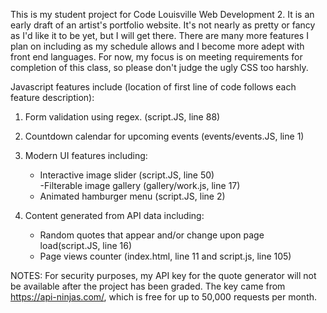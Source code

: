 This is my student project for Code Louisville Web Development 2. It is an early draft of an artist's portfolio website. It's not nearly as pretty or fancy as I'd like it to be yet, but I will get there. There are many more features I plan on including as my schedule allows and I become more adept with front end languages. For now, my focus is on meeting requirements for completion of this class, so please don't judge the ugly CSS too harshly.

Javascript features include (location of first line of code follows each feature description):
1. Form validation using regex. (script.JS, line 88)
2. Countdown calendar for upcoming events (events/events.JS, line 1)
3. Modern UI features including: </br>
    - Interactive image slider (script.JS, line 50)</br>
    -Filterable image gallery (gallery/work.js, line 17)
    - Animated hamburger menu (script.JS, line 2)</br>

4. Content generated from API data including:</br>
    - Random quotes that appear and/or change upon page load(script.JS, line 16)</br>
    - Page views counter (index.html, line 11 and script.js, line 105)

NOTES: For security purposes, my API key for the quote generator will not be available after the project has been graded. The key came from https://api-ninjas.com/, which is free for up to 50,000 requests per month. 